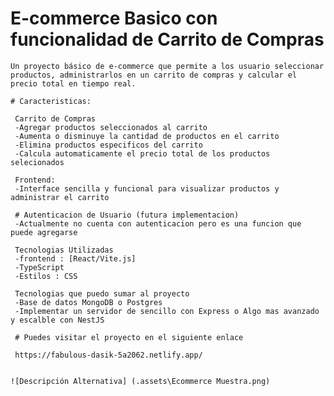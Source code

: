 # E-commerce Basico con funcionalidad de Carrito de Compras 

    Un proyecto básico de e-commerce que permite a los usuario seleccionar productos, administrarlos en un carrito de compras y calcular el precio total en tiempo real.

    # Caracteristicas:
    
     Carrito de Compras
     -Agregar productos seleccionados al carrito
     -Aumenta o disminuye la cantidad de productos en el carrito 
     -Elimina productos especificos del carrito
     -Calcula automaticamente el precio total de los productos selecionados

     Frontend: 
     -Interface sencilla y funcional para visualizar productos y administrar el carrito

     # Autenticacion de Usuario (futura implementacion)
     -Actualmente no cuenta con autenticacion pero es una funcion que puede agregarse

     Tecnologias Utilizadas
     -frontend : [React/Vite.js]
     -TypeScript
     -Estilos : CSS

     Tecnologias que puedo sumar al proyecto
     -Base de datos MongoDB o Postgres 
     -Implementar un servidor de sencillo con Express o Algo mas avanzado y escalble con NestJS

     # Puedes visitar el proyecto en el siguiente enlace

     https://fabulous-dasik-5a2062.netlify.app/


    ![Descripción Alternativa] (.assets\Ecommerce Muestra.png)